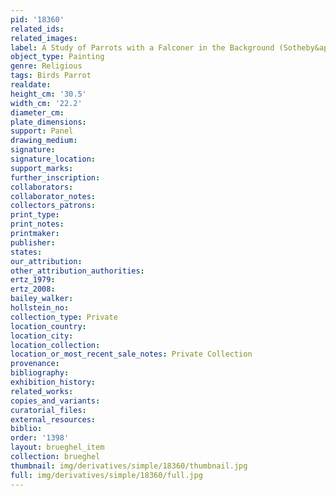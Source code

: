 ```yaml
---
pid: '18360'
related_ids: 
related_images: 
label: A Study of Parrots with a Falconer in the Background (Sotheby&apos;s, New York)
object_type: Painting
genre: Religious
tags: Birds Parrot
realdate: 
height_cm: '30.5'
width_cm: '22.2'
diameter_cm: 
plate_dimensions: 
support: Panel
drawing_medium: 
signature: 
signature_location: 
support_marks: 
further_inscription: 
collaborators: 
collaborator_notes: 
collectors_patrons: 
print_type: 
print_notes: 
printmaker: 
publisher: 
states: 
our_attribution: 
other_attribution_authorities: 
ertz_1979: 
ertz_2008: 
bailey_walker: 
hollstein_no: 
collection_type: Private
location_country: 
location_city: 
location_collection: 
location_or_most_recent_sale_notes: Private Collection
provenance: 
bibliography: 
exhibition_history: 
related_works: 
copies_and_variants: 
curatorial_files: 
external_resources: 
biblio: 
order: '1398'
layout: brueghel_item
collection: brueghel
thumbnail: img/derivatives/simple/18360/thumbnail.jpg
full: img/derivatives/simple/18360/full.jpg
---
```

